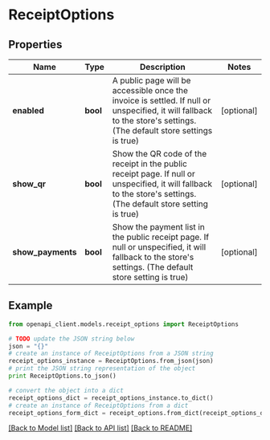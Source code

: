# ReceiptOptions


## Properties
Name | Type | Description | Notes
------------ | ------------- | ------------- | -------------
**enabled** | **bool** | A public page will be accessible once the invoice is settled. If null or unspecified, it will fallback to the store&#39;s settings. (The default store settings is true) | [optional] 
**show_qr** | **bool** | Show the QR code of the receipt in the public receipt page. If null or unspecified, it will fallback to the store&#39;s settings. (The default store setting is true) | [optional] 
**show_payments** | **bool** | Show the payment list in the public receipt page. If null or unspecified, it will fallback to the store&#39;s settings. (The default store setting is true) | [optional] 

## Example

```python
from openapi_client.models.receipt_options import ReceiptOptions

# TODO update the JSON string below
json = "{}"
# create an instance of ReceiptOptions from a JSON string
receipt_options_instance = ReceiptOptions.from_json(json)
# print the JSON string representation of the object
print ReceiptOptions.to_json()

# convert the object into a dict
receipt_options_dict = receipt_options_instance.to_dict()
# create an instance of ReceiptOptions from a dict
receipt_options_form_dict = receipt_options.from_dict(receipt_options_dict)
```
[[Back to Model list]](../README.md#documentation-for-models) [[Back to API list]](../README.md#documentation-for-api-endpoints) [[Back to README]](../README.md)



